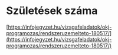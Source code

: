 # Születések száma

[https://infojegyzet.hu/vizsgafeladatok/okj-programozas/rendszeruzemelteto-180517/](https://infojegyzet.hu/vizsgafeladatok/okj-programozas/rendszeruzemelteto-180517/)